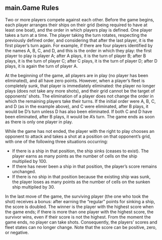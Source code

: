 ## main.Game Rules

Two or more players compete against each other. Before the game begins, each player arranges their ships on their grid (being required to have at least one boat), and the order in which players play is defined. One player takes a turn at a time. The player taking the turn rotates, respecting the previously defined order, and considering that after the last player, it is the first player’s turn again. For example, if there are four players identified by the names A, B, C, and D, and this is the order in which they play: the first player to play is player A; after A plays, it is the turn of player B; after B plays, it is the turn of player C; after C plays, it is the turn of player D; after D plays, it is again the turn of player A.

At the beginning of the game, all players are in play (no player has been eliminated), and all have zero points. However, when a player’s fleet is completely sunk, that player is immediately eliminated: the player no longer plays (does not take any more shots), and their grid cannot be the target of opponents’ shots. The elimination of a player does not change the order in which the remaining players take their turns. If the initial order were A, B, C, and D (as in the example above), and C were eliminated, after B plays, it would be D’s turn unless D has also been eliminated. If both C and D have been eliminated, after B plays, it would be A’s turn. The game ends as soon as there is only one player in play.

While the game has not ended, the player with the right to play chooses an opponent to attack and takes a shot at a position on that opponent’s grid, with one of the following three situations occurring:
 - If there is a ship in that position, the ship sinks (ceases to exist). The player earns as many points as the number of cells on the ship multiplied by 100.
 - If there has never been a ship in that position, the player’s score remains unchanged.
 - If there is no ship in that position because the existing ship was sunk, the player loses as many points as the number of cells on the sunken ship multiplied by 30.

In the last move of the game, the surviving player (the one who took the shot) receives a bonus: after earning the “regular” points for sinking a ship, the score is doubled. The winner is the player with the highest score when the game ends; if there is more than one player with the highest score, the survivor wins, even if their score is not the highest. From the moment the game ends, no player can take shots. Consequently, the players’ scores and fleet states can no longer change. Note that the score can be positive, zero, or negative.
